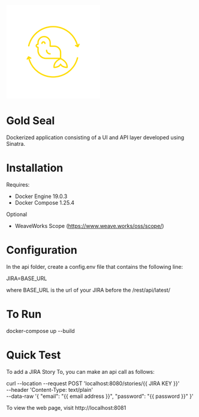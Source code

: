 ![Gold Seal Image](gold_seal.png) 

# Gold Seal

Dockerized application consisting of a UI and API layer developed using Sinatra.

# Installation

Requires:  
* Docker Engine 19.0.3
* Docker Compose 1.25.4

Optional
* WeaveWorks Scope (https://www.weave.works/oss/scope/)


# Configuration

  In the api folder, create a config.env file that contains the following line:
  
  JIRA=BASE_URL
  
  where BASE_URL is the url of your JIRA before the /rest/api/latest/
# To Run

docker-compose up --build

# Quick Test

To add a JIRA Story To, you can make an api call as follows:

curl --location --request POST 'localhost:8080/stories/{{ JIRA KEY }}' \
--header 'Content-Type: text/plain' \
--data-raw '{
	"email": "{{ email address }}",
	"password": "{{ password }}"
}'

To view the web page, visit http://localhost:8081